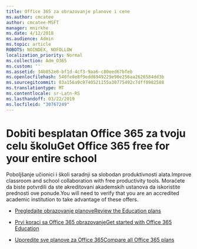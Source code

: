 ```yaml
---
title: Office 365 za obrazovanje planove i cene
ms.author: cmcatee
author: cmcatee-MSFT
manager: mnirkhe
ms.date: 4/12/2018
ms.audience: Admin
ms.topic: article
ROBOTS: NOINDEX, NOFOLLOW
localization_priority: Normal
ms.collection: Adm_O365
ms.custom: ''
ms.assetid: 34b852e0-bf1d-4cf3-9aa6-c80eed67bfeb
ms.openlocfilehash: 540fe0e8f9edd6949229e90e256aa2626584dd3b
ms.sourcegitcommit: 03a156a9c9740521155a30775492c7dff0982588
ms.translationtype: MT
ms.contentlocale: sr-Latn-RS
ms.lasthandoff: 03/22/2019
ms.locfileid: "30767249"
---
```

# <a name="get-office-365-free-for-your-entire-school"></a><span data-ttu-id="df17d-102">Dobiti besplatan Office 365 za tvoju celu školu</span><span class="sxs-lookup"><span data-stu-id="df17d-102">Get Office 365 free for your entire school</span></span>

<span data-ttu-id="df17d-103">Poboljšanje učionici i školi saradnji sa slobodan produktivnosti alata.</span><span class="sxs-lookup"><span data-stu-id="df17d-103">Improve classroom and school collaboration with free productivity tools.</span></span> <span data-ttu-id="df17d-104">Moraćete da biste potvrdili da ste akreditovani akademskih ustanova da iskoristite prednosti ove ponude.</span><span class="sxs-lookup"><span data-stu-id="df17d-104">You will need to verify that you are an accredited academic institution to take advantage of these offers.</span></span>
  
- [<span data-ttu-id="df17d-105">Pregledajte obrazovanje planove</span><span class="sxs-lookup"><span data-stu-id="df17d-105">Review the Education plans</span></span>](https://products.office.com/academic/compare-office-365-education-plans)
    
- [<span data-ttu-id="df17d-106">Prvi koraci sa Office 365 obrazovanje</span><span class="sxs-lookup"><span data-stu-id="df17d-106">Get started with Office 365 Education</span></span>](https://support.office.com/article/ab02abe5-a1ee-458c-b749-5b44416ccf1)
    
- [<span data-ttu-id="df17d-107">Uporedite sve planove za Office 365</span><span class="sxs-lookup"><span data-stu-id="df17d-107">Compare all Office 365 plans</span></span>](https://products.office.com/business/compare-more-office-365-for-business-plans)
    

